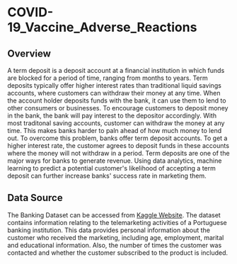 # COVID-19_Vaccine_Adverse_Reactions

## Overview
A term deposit is a deposit account at a financial institution in which funds are blocked for a period of time, ranging from months to years. Term deposits typically offer higher interest rates than traditional liquid savings accounts, where customers can withdraw their money at any time.
When the account holder deposits funds with the bank, it can use them to lend to other consumers or businesses. To encourage customers to deposit money in the bank, the bank will pay interest to the depositor accordingly. With most traditonal saving accounts, customer can withdraw the money at any time. This makes banks harder to paln ahead of how much money to lend out. To overcome this problem, banks offer term deposit accounts. To get a higher interest rate, the customer agrees to deposit funds in these accounts where the money will not withdraw in a period.
Term deposits are one of the major ways for banks to generate revenue. Using data analytics, machine learning to predict a potential customer's likelihood of accepting a term deposit can further increase banks' success rate in marketing them.

## Data Source
The Banking Dataset can be accessed from [Kaggle Website]( https://www.kaggle.com/prakharrathi25/banking-dataset-marketing-targets). 
The dataset contains information relating to the telemarketing activities of a Portuguese banking institution. This data provides personal information about the customer who received the marketing, including age, employment, marital and educational information. Also, the number of times the customer was contacted and whether the customer subscribed to the product is included.



